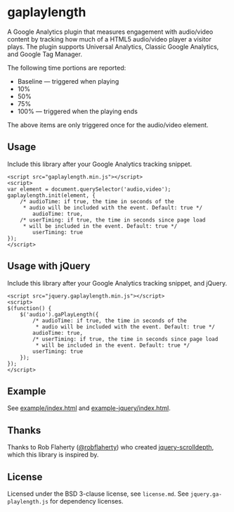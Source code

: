 # gaplaylength
A Google Analytics plugin that measures engagement with audio/video content by tracking how much of a HTML5 audio/video player a visitor plays. The plugin supports Universal Analytics, Classic Google Analytics, and Google Tag Manager.

The following time portions are reported:
* Baseline — triggered when playing
* 10%
* 50%
* 75%
* 100% — triggered when the playing ends

The above items are only triggered once for the audio/video element.

## Usage
Include this library after your Google Analytics tracking snippet.

	<script src="gaplaylength.min.js"></script>
	<script>
	var element = document.querySelector('audio,video');
	gaplaylength.init(element, {
		/* audioTime: if true, the time in seconds of the
		 * audio will be included with the event. Default: true */
		    audioTime: true,
		/* userTiming: if true, the time in seconds since page load
		 * will be included in the event. Default: true */
		    userTiming: true
	});
	</script>

## Usage with jQuery
Include this library after your Google Analytics tracking snippet, and jQuery.

	<script src="jquery.gaplaylength.min.js"></script>
	<script>
	$(function() {
		$('audio').gaPlayLength({
			/* audioTime: if true, the time in seconds of the
			 * audio will be included with the event. Default: true */
	        audioTime: true,
			/* userTiming: if true, the time in seconds since page load
			 * will be included in the event. Default: true */
	        userTiming: true
	    });
	});
	</script>


## Example
See [example/index.html](example/index.html) and [example-jquery/index.html](example-jquery/index.html).

## Thanks
Thanks to Rob Flaherty ([@robflaherty](https://twitter.com/robflaherty)) who created [jquery-scrolldepth](https://github.com/robflaherty/jquery-scrolldepth), which this library is inspired by.

## License
Licensed under the BSD 3-clause license, see `license.md`. See `jquery.ga-playlength.js` for dependency licenses.
